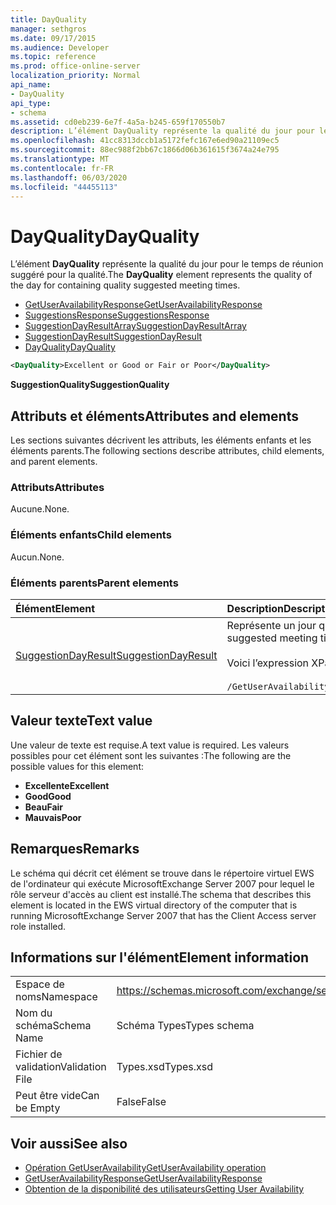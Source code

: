 ```yaml
---
title: DayQuality
manager: sethgros
ms.date: 09/17/2015
ms.audience: Developer
ms.topic: reference
ms.prod: office-online-server
localization_priority: Normal
api_name:
- DayQuality
api_type:
- schema
ms.assetid: cd0eb239-6e7f-4a5a-b245-659f170550b7
description: L’élément DayQuality représente la qualité du jour pour le temps de réunion suggéré pour la qualité.
ms.openlocfilehash: 41cc8313dccb1a5172fefc167e6ed90a21109ec5
ms.sourcegitcommit: 88ec988f2bb67c1866d06b361615f3674a24e795
ms.translationtype: MT
ms.contentlocale: fr-FR
ms.lasthandoff: 06/03/2020
ms.locfileid: "44455113"
---
```

# <a name="dayquality"></a><span data-ttu-id="904ac-103">DayQuality</span><span class="sxs-lookup"><span data-stu-id="904ac-103">DayQuality</span></span>

<span data-ttu-id="904ac-104">L’élément **DayQuality** représente la qualité du jour pour le temps de réunion suggéré pour la qualité.</span><span class="sxs-lookup"><span data-stu-id="904ac-104">The **DayQuality** element represents the quality of the day for containing quality suggested meeting times.</span></span> 
  
- [<span data-ttu-id="904ac-105">GetUserAvailabilityResponse</span><span class="sxs-lookup"><span data-stu-id="904ac-105">GetUserAvailabilityResponse</span></span>](getuseravailabilityresponse.md)  
- [<span data-ttu-id="904ac-106">SuggestionsResponse</span><span class="sxs-lookup"><span data-stu-id="904ac-106">SuggestionsResponse</span></span>](suggestionsresponse.md) 
- [<span data-ttu-id="904ac-107">SuggestionDayResultArray</span><span class="sxs-lookup"><span data-stu-id="904ac-107">SuggestionDayResultArray</span></span>](suggestiondayresultarray.md)  
- [<span data-ttu-id="904ac-108">SuggestionDayResult</span><span class="sxs-lookup"><span data-stu-id="904ac-108">SuggestionDayResult</span></span>](suggestiondayresult.md) 
- [<span data-ttu-id="904ac-109">DayQuality</span><span class="sxs-lookup"><span data-stu-id="904ac-109">DayQuality</span></span>](dayquality.md)
  
```xml
<DayQuality>Excellent or Good or Fair or Poor</DayQuality>
```

<span data-ttu-id="904ac-110">**SuggestionQuality**</span><span class="sxs-lookup"><span data-stu-id="904ac-110">**SuggestionQuality**</span></span>

## <a name="attributes-and-elements"></a><span data-ttu-id="904ac-111">Attributs et éléments</span><span class="sxs-lookup"><span data-stu-id="904ac-111">Attributes and elements</span></span>

<span data-ttu-id="904ac-112">Les sections suivantes décrivent les attributs, les éléments enfants et les éléments parents.</span><span class="sxs-lookup"><span data-stu-id="904ac-112">The following sections describe attributes, child elements, and parent elements.</span></span>
  
### <a name="attributes"></a><span data-ttu-id="904ac-113">Attributs</span><span class="sxs-lookup"><span data-stu-id="904ac-113">Attributes</span></span>

<span data-ttu-id="904ac-114">Aucune.</span><span class="sxs-lookup"><span data-stu-id="904ac-114">None.</span></span>
  
### <a name="child-elements"></a><span data-ttu-id="904ac-115">Éléments enfants</span><span class="sxs-lookup"><span data-stu-id="904ac-115">Child elements</span></span>

<span data-ttu-id="904ac-116">Aucun.</span><span class="sxs-lookup"><span data-stu-id="904ac-116">None.</span></span>
  
### <a name="parent-elements"></a><span data-ttu-id="904ac-117">Éléments parents</span><span class="sxs-lookup"><span data-stu-id="904ac-117">Parent elements</span></span>

|<span data-ttu-id="904ac-118">**Élément**</span><span class="sxs-lookup"><span data-stu-id="904ac-118">**Element**</span></span>|<span data-ttu-id="904ac-119">**Description**</span><span class="sxs-lookup"><span data-stu-id="904ac-119">**Description**</span></span>|
|:-----|:-----|
|[<span data-ttu-id="904ac-120">SuggestionDayResult</span><span class="sxs-lookup"><span data-stu-id="904ac-120">SuggestionDayResult</span></span>](suggestiondayresult.md) <br/> |<span data-ttu-id="904ac-121">Représente un jour qui contient des heures de réunion suggérées.</span><span class="sxs-lookup"><span data-stu-id="904ac-121">Represents a single day that contains suggested meeting times.</span></span>  <br/><br/><span data-ttu-id="904ac-122">Voici l’expression XPath 2,0 pour cet élément :</span><span class="sxs-lookup"><span data-stu-id="904ac-122">The following is the XPath 2.0 expression to this element:</span></span><br/><br/>`/GetUserAvailabilityResponse/SuggestionsResponse/SuggestionDayResultArray/SuggestionDayResult[i]` <br/> |
   
## <a name="text-value"></a><span data-ttu-id="904ac-123">Valeur texte</span><span class="sxs-lookup"><span data-stu-id="904ac-123">Text value</span></span>

<span data-ttu-id="904ac-124">Une valeur de texte est requise.</span><span class="sxs-lookup"><span data-stu-id="904ac-124">A text value is required.</span></span> <span data-ttu-id="904ac-125">Les valeurs possibles pour cet élément sont les suivantes :</span><span class="sxs-lookup"><span data-stu-id="904ac-125">The following are the possible values for this element:</span></span>
  
- <span data-ttu-id="904ac-126">**Excellente**</span><span class="sxs-lookup"><span data-stu-id="904ac-126">**Excellent**</span></span>   
- <span data-ttu-id="904ac-127">**Good**</span><span class="sxs-lookup"><span data-stu-id="904ac-127">**Good**</span></span>    
- <span data-ttu-id="904ac-128">**Beau**</span><span class="sxs-lookup"><span data-stu-id="904ac-128">**Fair**</span></span>    
- <span data-ttu-id="904ac-129">**Mauvais**</span><span class="sxs-lookup"><span data-stu-id="904ac-129">**Poor**</span></span>
    
## <a name="remarks"></a><span data-ttu-id="904ac-130">Remarques</span><span class="sxs-lookup"><span data-stu-id="904ac-130">Remarks</span></span>

<span data-ttu-id="904ac-131">Le schéma qui décrit cet élément se trouve dans le répertoire virtuel EWS de l'ordinateur qui exécute MicrosoftExchange Server 2007 pour lequel le rôle serveur d'accès au client est installé.</span><span class="sxs-lookup"><span data-stu-id="904ac-131">The schema that describes this element is located in the EWS virtual directory of the computer that is running MicrosoftExchange Server 2007 that has the Client Access server role installed.</span></span>
  
## <a name="element-information"></a><span data-ttu-id="904ac-132">Informations sur l'élément</span><span class="sxs-lookup"><span data-stu-id="904ac-132">Element information</span></span>

|||
|:-----|:-----|
|<span data-ttu-id="904ac-133">Espace de noms</span><span class="sxs-lookup"><span data-stu-id="904ac-133">Namespace</span></span>  <br/> |https://schemas.microsoft.com/exchange/services/2006/types  <br/> |
|<span data-ttu-id="904ac-134">Nom du schéma</span><span class="sxs-lookup"><span data-stu-id="904ac-134">Schema Name</span></span>  <br/> |<span data-ttu-id="904ac-135">Schéma Types</span><span class="sxs-lookup"><span data-stu-id="904ac-135">Types schema</span></span>  <br/> |
|<span data-ttu-id="904ac-136">Fichier de validation</span><span class="sxs-lookup"><span data-stu-id="904ac-136">Validation File</span></span>  <br/> |<span data-ttu-id="904ac-137">Types.xsd</span><span class="sxs-lookup"><span data-stu-id="904ac-137">Types.xsd</span></span>  <br/> |
|<span data-ttu-id="904ac-138">Peut être vide</span><span class="sxs-lookup"><span data-stu-id="904ac-138">Can be Empty</span></span>  <br/> |<span data-ttu-id="904ac-139">False</span><span class="sxs-lookup"><span data-stu-id="904ac-139">False</span></span>  <br/> |
   
## <a name="see-also"></a><span data-ttu-id="904ac-140">Voir aussi</span><span class="sxs-lookup"><span data-stu-id="904ac-140">See also</span></span>

- [<span data-ttu-id="904ac-141">Opération GetUserAvailability</span><span class="sxs-lookup"><span data-stu-id="904ac-141">GetUserAvailability operation</span></span>](getuseravailability-operation.md)  
- [<span data-ttu-id="904ac-142">GetUserAvailabilityResponse</span><span class="sxs-lookup"><span data-stu-id="904ac-142">GetUserAvailabilityResponse</span></span>](getuseravailabilityresponse.md)
- [<span data-ttu-id="904ac-143">Obtention de la disponibilité des utilisateurs</span><span class="sxs-lookup"><span data-stu-id="904ac-143">Getting User Availability</span></span>](https://msdn.microsoft.com/library/d4133fcb-9b0f-4e6b-aadf-a389da83516a%28Office.15%29.aspx)

